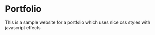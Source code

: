 # Portfolio

This is  a sample website for a portfolio which uses nice  css styles with javascript effects